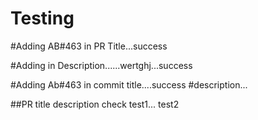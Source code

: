# Testing

#Adding AB#463 in PR Title...success

#Adding in Description......wertghj...success


#Adding Ab#463 in commit title....success
#description...

##PR title description check
test1...
test2
